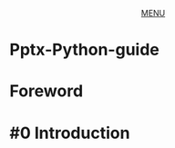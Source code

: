 <center><p><a href="/README.md#pptx-python-guide">MENU</a></p></center>

# Pptx-Python-guide






# Foreword


# #0 Introduction
